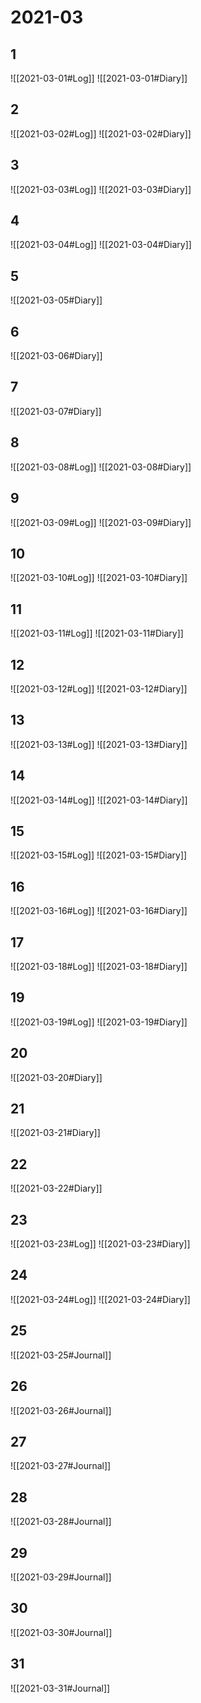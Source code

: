 # 2021-03

## 1

![[2021-03-01#Log]] 
![[2021-03-01#Diary]]

## 2

![[2021-03-02#Log]] 
![[2021-03-02#Diary]]

## 3

![[2021-03-03#Log]] 
![[2021-03-03#Diary]]

## 4

![[2021-03-04#Log]] 
![[2021-03-04#Diary]]

## 5

![[2021-03-05#Diary]]

## 6


![[2021-03-06#Diary]]

## 7


![[2021-03-07#Diary]]

## 8

![[2021-03-08#Log]] 
![[2021-03-08#Diary]]

## 9

![[2021-03-09#Log]] 
![[2021-03-09#Diary]]

## 10

![[2021-03-10#Log]] 
![[2021-03-10#Diary]]

## 11

![[2021-03-11#Log]] 
![[2021-03-11#Diary]]

## 12

![[2021-03-12#Log]] 
![[2021-03-12#Diary]]

## 13

![[2021-03-13#Log]] 
![[2021-03-13#Diary]]

## 14

![[2021-03-14#Log]] 
![[2021-03-14#Diary]]

## 15

![[2021-03-15#Log]] 
![[2021-03-15#Diary]]

## 16

![[2021-03-16#Log]] 
![[2021-03-16#Diary]]

## 17

![[2021-03-18#Log]] 
![[2021-03-18#Diary]]

## 19

![[2021-03-19#Log]] 
![[2021-03-19#Diary]]

## 20

![[2021-03-20#Diary]]

## 21

![[2021-03-21#Diary]]

## 22


![[2021-03-22#Diary]]

## 23

![[2021-03-23#Log]] 
![[2021-03-23#Diary]]

## 24

![[2021-03-24#Log]] 
![[2021-03-24#Diary]]

## 25 

![[2021-03-25#Journal]] 

## 26

![[2021-03-26#Journal]] 

## 27

![[2021-03-27#Journal]] 

## 28

![[2021-03-28#Journal]] 

## 29

![[2021-03-29#Journal]] 

## 30

![[2021-03-30#Journal]] 

## 31

![[2021-03-31#Journal]] 


